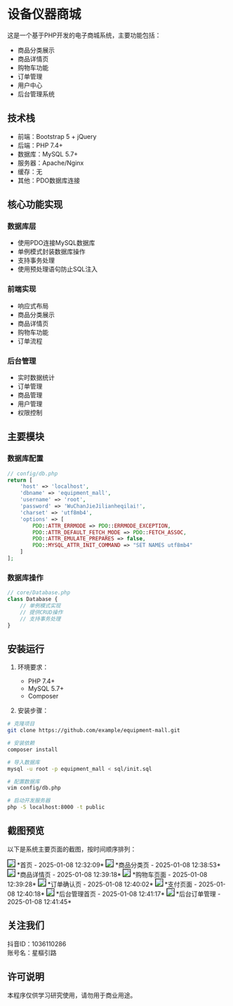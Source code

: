 # 设备仪器商城

这是一个基于PHP开发的电子商城系统，主要功能包括：

- 商品分类展示
- 商品详情页
- 购物车功能
- 订单管理
- 用户中心
- 后台管理系统

## 技术栈

- 前端：Bootstrap 5 + jQuery
- 后端：PHP 7.4+
- 数据库：MySQL 5.7+
- 服务器：Apache/Nginx
- 缓存：无
- 其他：PDO数据库连接

## 核心功能实现

### 数据库层
- 使用PDO连接MySQL数据库
- 单例模式封装数据库操作
- 支持事务处理
- 使用预处理语句防止SQL注入

### 前端实现
- 响应式布局
- 商品分类展示
- 商品详情页
- 购物车功能
- 订单流程

### 后台管理
- 实时数据统计
- 订单管理
- 商品管理
- 用户管理
- 权限控制

## 主要模块

### 数据库配置
```php
// config/db.php
return [
    'host' => 'localhost',
    'dbname' => 'equipment_mall',
    'username' => 'root',
    'password' => 'WuChanJieJilianheqilai!',
    'charset' => 'utf8mb4',
    'options' => [
        PDO::ATTR_ERRMODE => PDO::ERRMODE_EXCEPTION,
        PDO::ATTR_DEFAULT_FETCH_MODE => PDO::FETCH_ASSOC,
        PDO::ATTR_EMULATE_PREPARES => false,
        PDO::MYSQL_ATTR_INIT_COMMAND => "SET NAMES utf8mb4"
    ]
];
```

### 数据库操作
```php
// core/Database.php
class Database {
    // 单例模式实现
    // 提供CRUD操作
    // 支持事务处理
}
```

## 安装运行

1. 环境要求：
   - PHP 7.4+
   - MySQL 5.7+
   - Composer

2. 安装步骤：
```bash
# 克隆项目
git clone https://github.com/example/equipment-mall.git

# 安装依赖
composer install

# 导入数据库
mysql -u root -p equipment_mall < sql/init.sql

# 配置数据库
vim config/db.php

# 启动开发服务器
php -S localhost:8000 -t public
```

## 截图预览

以下是系统主要页面的截图，按时间顺序排列：

<img src="homepage.png" style="border:1px solid black">  
*首页 - 2025-01-08 12:32:09*

<img src="categories.png" style="border:1px solid black">  
*商品分类页 - 2025-01-08 12:38:53*

<img src="product-detail.png" style="border:1px solid black">  
*商品详情页 - 2025-01-08 12:39:18*

<img src="cart.png" style="border:1px solid black">  
*购物车页面 - 2025-01-08 12:39:28*

<img src="Snipaste_2025-01-08_12-40-02.png" style="border:1px solid black">  
*订单确认页 - 2025-01-08 12:40:02*

<img src="Snipaste_2025-01-08_12-40-18.png" style="border:1px solid black">  
*支付页面 - 2025-01-08 12:40:18*

<img src="Snipaste_2025-01-08_12-41-17.png" style="border:1px solid black">  
*后台管理首页 - 2025-01-08 12:41:17*

<img src="Snipaste_2025-01-08_12-41-45.png" style="border:1px solid black">  
*后台订单管理 - 2025-01-08 12:41:45*

## 关注我们

抖音ID：1036110286  
账号名：星樞引路

## 许可说明

本程序仅供学习研究使用，请勿用于商业用途。
